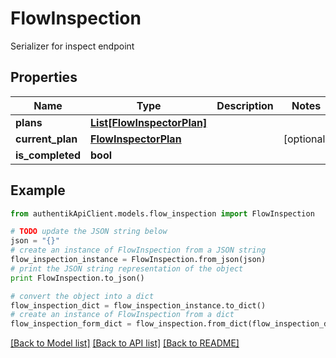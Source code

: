 # FlowInspection

Serializer for inspect endpoint

## Properties
Name | Type | Description | Notes
------------ | ------------- | ------------- | -------------
**plans** | [**List[FlowInspectorPlan]**](FlowInspectorPlan.md) |  | 
**current_plan** | [**FlowInspectorPlan**](FlowInspectorPlan.md) |  | [optional] 
**is_completed** | **bool** |  | 

## Example

```python
from authentikApiClient.models.flow_inspection import FlowInspection

# TODO update the JSON string below
json = "{}"
# create an instance of FlowInspection from a JSON string
flow_inspection_instance = FlowInspection.from_json(json)
# print the JSON string representation of the object
print FlowInspection.to_json()

# convert the object into a dict
flow_inspection_dict = flow_inspection_instance.to_dict()
# create an instance of FlowInspection from a dict
flow_inspection_form_dict = flow_inspection.from_dict(flow_inspection_dict)
```
[[Back to Model list]](../README.md#documentation-for-models) [[Back to API list]](../README.md#documentation-for-api-endpoints) [[Back to README]](../README.md)


